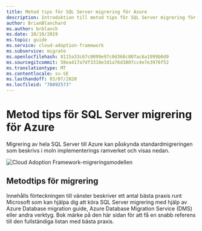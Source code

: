```yaml
---
title: Metod tips för SQL Server migrering för Azure
description: Introduktion till metod tips för SQL Server migrering för Azure
author: BrianBlanchard
ms.author: brblanch
ms.date: 10/10/2019
ms.topic: guide
ms.service: cloud-adoption-framework
ms.subservice: migrate
ms.openlocfilehash: 8115a33c67c0099e97c0d368c007ac6a1099b0d9
ms.sourcegitcommit: 58ea417a7df3318e3d1a76d3807cc4e7e3976f52
ms.translationtype: MT
ms.contentlocale: sv-SE
ms.lasthandoff: 03/07/2020
ms.locfileid: "78892573"
---
```

# <a name="sql-server-migration-best-practices-for-azure"></a>Metod tips för SQL Server migrering för Azure

Migrering av hela SQL Server till Azure kan påskynda standardmigreringen som beskrivs i moln implementerings ramverket och visas nedan.

![Cloud Adoption Framework-migreringsmodellen](../../_images/operational-transformation-migrate.png)

## <a name="migration-best-practices"></a>Metodtips för migrering

Innehålls förteckningen till vänster beskriver ett antal bästa praxis runt Microsoft som kan hjälpa dig att köra SQL Server migrering med hjälp av Azure Database migration guide, Azure Database Migration Service (DMS) eller andra verktyg. Bok märke på den här sidan för att få en snabb referens till den fullständiga listan med bästa praxis.
